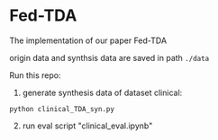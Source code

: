 # Fed-TDA
The implementation of our paper Fed-TDA

origin data and synthsis data are saved in path `./data`

Run this repo:
1. generate synthesis data of dataset clinical:

```
python clinical_TDA_syn.py
```

2. run eval script "clinical_eval.ipynb"
